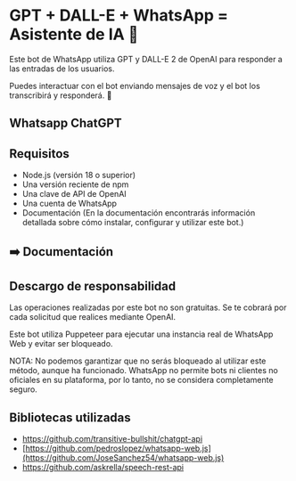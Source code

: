 # GPT + DALL-E + WhatsApp = Asistente de IA 🚀

Este bot de WhatsApp utiliza GPT y DALL-E 2 de OpenAI para responder a las entradas de los usuarios.

Puedes interactuar con el bot enviando mensajes de voz y el bot los transcribirá y responderá. :robot:

## Whatsapp ChatGPT

## Requisitos
- Node.js (versión 18 o superior)
- Una versión reciente de npm
- Una clave de API de OpenAI
- Una cuenta de WhatsApp
- Documentación
(En la documentación encontrarás información detallada sobre cómo instalar, configurar y utilizar este bot.)

## ➡️ Documentación

## Descargo de responsabilidad
Las operaciones realizadas por este bot no son gratuitas. Se te cobrará por cada solicitud que realices mediante OpenAI.

Este bot utiliza Puppeteer para ejecutar una instancia real de WhatsApp Web y evitar ser bloqueado.

NOTA: No podemos garantizar que no serás bloqueado al utilizar este método, aunque ha funcionado. WhatsApp no permite bots ni clientes no oficiales en su plataforma, por lo tanto, no se considera completamente seguro.



## Bibliotecas utilizadas
-   https://github.com/transitive-bullshit/chatgpt-api
-   [https://github.com/pedroslopez/whatsapp-web.js](https://github.com/JoseSanchez54/whatsapp-web.js)
-   https://github.com/askrella/speech-rest-api
